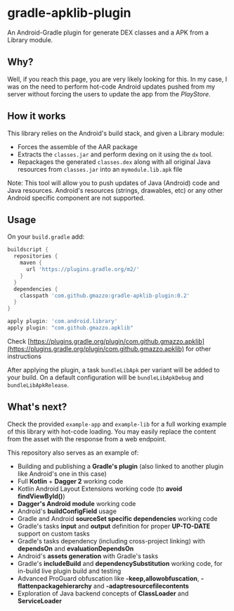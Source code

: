 # gradle-apklib-plugin
An Android-Gradle plugin for generate DEX classes and a APK from a Library module.

## Why?
Well, if you reach this page, you are very likely looking for this.
In my case, I was on the need to perform hot-code Android updates pushed from my server without forcing the users to update the app from the *PlayStore*.

## How it works
This library relies on the Android's build stack, and given a Library module:
- Forces the assemble of the AAR package
- Extracts the `classes.jar` and perform dexing on it using the `dx` tool.
- Repackages the generated `classes.dex` along with all original Java resources from `classes.jar` into an `mymodule.lib.apk` file

Note: This tool will allow you to push updates of Java (Android) code and Java resources. Android's resources (strings, drawables, etc) or any other Android specific component are not supported.

## Usage
On your `build.gradle` add:
```groovy
buildscript {
  repositories {
    maven {
      url 'https://plugins.gradle.org/m2/'
    }
  }
  dependencies {
    classpath 'com.github.gmazzo:gradle-apklib-plugin:0.2'
  }
}

apply plugin: 'com.android.library'
apply plugin: "com.github.gmazzo.apklib"
```
Check [https://plugins.gradle.org/plugin/com.github.gmazzo.apklib](https://plugins.gradle.org/plugin/com.github.gmazzo.apklib) for other instructions

After applying the plugin, a task `bundleLibApk` per variant will be added to your build.
On a default configuration will be `bundleLibApkDebug` and `bundleLibApkRelease`.

## What's next?
Check the provided `example-app` and `example-lib` for a full working example of this library with hot-code loading.
You may easily replace the content from the asset with the response from a web endpoint.

This repository also serves as an example of:
- Building and publishing a **Gradle's plugin** (also linked to another plugin like Android's one in this case)
- Full **Kotlin** + **Dagger 2** working code
- Kotlin Android Layout Extensions working code (to **avoid findViewById()**)
- **Dagger's Android module** working code
- Android's **buildConfigField** usage
- Gradle and Android **sourceSet specific dependencies** working code
- Gradle's tasks **input** and **output** definition for proper **UP-TO-DATE** support on custom tasks
- Gradle's tasks dependency (including cross-project linking) with **dependsOn** and **evaluationDependsOn**
- Android's **assets generation** with Gradle's tasks
- Gradle's **includeBuild** and **dependencySubstitution** working code, for in-build live plugin build and testing
- Advanced ProGuard obfuscation like **-keep,allowobfuscation**, **-flattenpackagehierarchy** and **-adaptresourcefilecontents**
- Exploration of Java backend concepts of **ClassLoader** and **ServiceLoader**
